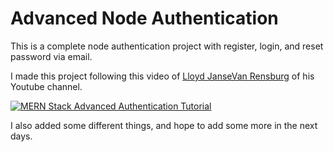 # Advanced Node Authentication
This is a complete node authentication project with register, login, and reset password via email.

I made this project following this video of <a href="https://github.com/LloydJanseVanRensburg">Lloyd JanseVan Rensburg</a> of his Youtube channel.

[![MERN Stack Advanced Authentication Tutorial](https://yt-embed.herokuapp.com/embed?v=YocRq-KesCM&list=WL)](https://www.youtube.com/watch?v=YocRq-KesCM&list=WL "MERN Stack Advanced Authentication Tutorial")

I also added some different things, and hope to add some more in the next days.
